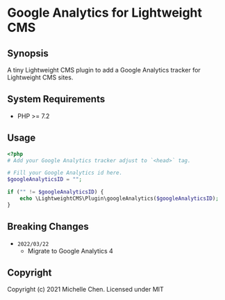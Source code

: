 # Google Analytics for Lightweight CMS

## Synopsis

A tiny Lightweight CMS plugin to add a Google Analytics tracker for Lightweight CMS sites.

## System Requirements

* PHP >= 7.2

## Usage

```php
<?php
# Add your Google Analytics tracker adjust to `<head>` tag.

# Fill your Google Analytics id here.
$googleAnalyticsID = "";

if ("" != $googleAnalyticsID) {
    echo \LightweightCMS\Plugin\googleAnalytics($googleAnalyticsID);
}
```

## Breaking Changes

* `2022/03/22`
  * Migrate to Google Analytics 4

## Copyright

Copyright (c) 2021 Michelle Chen. Licensed under MIT
